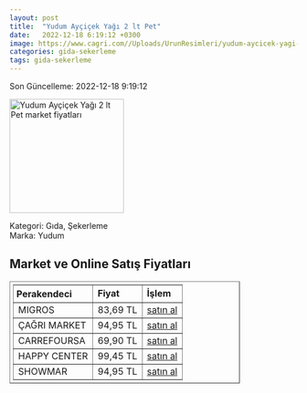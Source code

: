 ```yaml
---
layout: post
title:  "Yudum Ayçiçek Yağı 2 lt Pet"
date:   2022-12-18 6:19:12 +0300
image: https://www.cagri.com//Uploads/UrunResimleri/yudum-aycicek-yagi-2-lt-6bab.jpg
categories: gida-sekerleme
tags: gida-sekerleme
---
```


Son Güncelleme: 2022-12-18 9:19:12

<img src="https://www.cagri.com//Uploads/UrunResimleri/yudum-aycicek-yagi-2-lt-6bab.jpg" width="200" alt="Yudum Ayçiçek Yağı 2 lt Pet market fiyatları" />

Kategori: Gıda, Şekerleme
<br />
Marka: Yudum

<h2>Market ve Online Satış Fiyatları</h2>

<table border="1" style="padding: 5px;width:80%;">
  <tr>
    <td style="padding: 5px;"><strong>Perakendeci</strong></td>
    <td><strong>Fiyat</strong></td>
    <td><strong>İşlem</strong></td>
  </tr>
  <tr>
              <td title="Migros">MIGROS</td>
              <td>83,69 TL</td>
              <td><a title="Migros" target="_blank" href="https://www.migros.com.tr/yudum-ziyafet-aycicek-yagi-2-l-pet-p-3f668e">satın al</a></td>
            </tr><tr>
              <td title="Çağrı Market">ÇAĞRI MARKET</td>
              <td>94,95 TL</td>
              <td><a title="Çağrı Market" target="_blank" href="https://www.cagri.com/yudum-aycicek-yagi-2-lt">satın al</a></td>
            </tr><tr>
              <td title="CarrefourSA">CARREFOURSA</td>
              <td>69,90 TL</td>
              <td><a title="CarrefourSA" target="_blank" href="https://www.carrefoursa.com/yudum-aycicek-yagi-2-lt-pet-p-30099933">satın al</a></td>
            </tr><tr>
              <td title="Happy Center">HAPPY CENTER</td>
              <td>99,45 TL</td>
              <td><a title="Happy Center" target="_blank" href="https://www.happycenter.com.tr/Yudum_Y_aycicek_Yagi_2_Lt">satın al</a></td>
            </tr><tr>
              <td title="Showmar">SHOWMAR</td>
              <td>94,95 TL</td>
              <td><a title="Showmar" target="_blank" href="https://www.showmar.com.tr/urun/yudum-aycicek-2lt">satın al</a></td>
            </tr>
</table>

